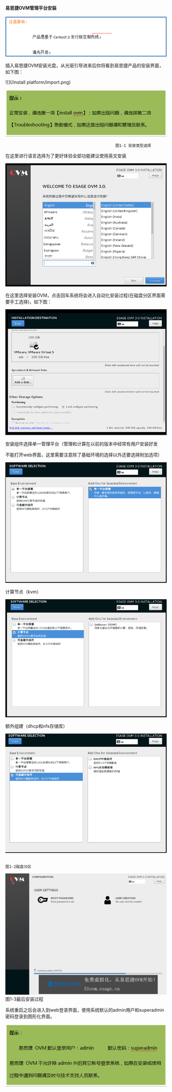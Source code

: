 #### 易思捷OVM管理平台安装

![](/assets/import.png)

插入易思捷OVM安装光盘，从光驱引导进来后你将看到易思捷产品的安装界面，如下图：

![](/install platform/import.png)

![](/assets/图片2.png)

                                                    图1-1 安装类型选择

在这里进行语言选择为了更好体验全部功能建议使用英文安装

![](/assets/图片1.png)

在这里选择安装OVM，点击回车系统将会进入自动化安装过程\(在磁盘分区界面需要手工选择\)，如下图：

![](/assets/图片3.png)

安装组件选择单一管理平台（管理和计算在以前的版本中经常有用户安装好发

不能打开web界面，这里需要注意除了基础环境的选择以外还要选择附加选项）

![](/assets/图片4.png)

计算节点（kvm）

![](/assets/图片5.png)

额外组建（dhcp和nfs存储库）

![](/assets/图片6.png)

                                                                                                                 图1-2磁盘分区

![](/assets/图片7.png)                                           图1-3最后安装过程

系统重启之后会进入到web登录界面，使用系统默认的admin用户和superadmin密码登录到图形化界面。

![](/assets/图片8.png)

